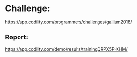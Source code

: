 ﻿# Challenge: 
https://app.codility.com/programmers/challenges/gallium2018/

## Report:
https://app.codility.com/demo/results/trainingQRPX5P-KHM/